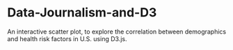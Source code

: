 # Data-Journalism-and-D3
An interactive scatter plot, to explore the correlation between demographics and health risk factors in U.S. using D3.js.
